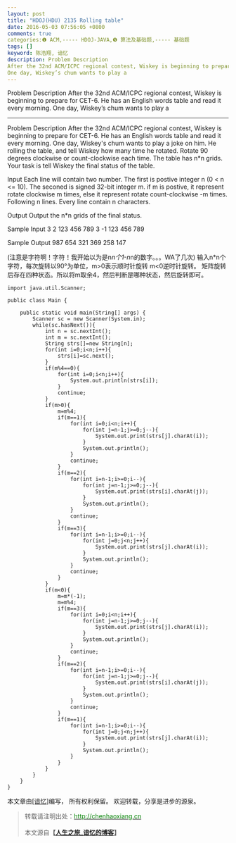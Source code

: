 ```yaml
---
layout: post
title: "HDOJ(HDU) 2135 Rolling table"
date: 2016-05-03 07:56:05 +0800
comments: true
categories:❶ ACM,----- HDOJ-JAVA,❺ 算法及基础题,----- 基础题
tags: []
keyword: 陈浩翔, 谙忆
description: Problem Description 
After the 32nd ACM/ICPC regional contest, Wiskey is beginning to prepare for CET-6. He has an English words table and read it every morning. 
One day, Wiskey’s chum wants to play a 
---
```



Problem Description 
After the 32nd ACM/ICPC regional contest, Wiskey is beginning to prepare for CET-6. He has an English words table and read it every morning. 
One day, Wiskey’s chum wants to play a
<!-- more -->
----------

Problem Description
After the 32nd ACM/ICPC regional contest, Wiskey is beginning to prepare for CET-6. He has an English words table and read it every morning.
One day, Wiskey's chum wants to play a joke on him. He rolling the table, and tell Wiskey how many time he rotated. Rotate 90 degrees clockwise or count-clockwise each time.
The table has n*n grids. Your task is tell Wiskey the final status of the table.

 

Input
Each line will contain two number.
The first is postive integer n (0 < n <= 10).
The seconed is signed 32-bit integer m.
if m is postive, it represent rotate clockwise m times, else it represent rotate count-clockwise -m times.
Following n lines. Every line contain n characters.

 

Output
Output the n*n grids of the final status.

 

Sample Input
3 2
123
456
789
3 -1
123
456
789
 

Sample Output
987
654
321
369
258
147

(注意是字符啊！字符！我开始以为是n*n个1-n*n的数字。。。WA了几次)
输入n*n个字符，每次旋转以90°为单位，m>0表示顺时针旋转
m<0逆时针旋转。
矩阵旋转后存在四种状态。所以将m取余4，然后判断是哪种状态，然后旋转即可。


```
import java.util.Scanner;

public class Main {

	public static void main(String[] args) {
		Scanner sc = new Scanner(System.in);
		while(sc.hasNext()){
			int n = sc.nextInt();
			int m = sc.nextInt();
			String strs[]=new String[n];
			for(int i=0;i<n;i++){
				strs[i]=sc.next();
			}
			if(m%4==0){
				for(int i=0;i<n;i++){
					System.out.println(strs[i]);
				}
				continue;
			}
			if(m>0){
				m=m%4;
				if(m==1){
					for(int i=0;i<n;i++){
						for(int j=n-1;j>=0;j--){
							System.out.print(strs[j].charAt(i));
						}
						System.out.println();
					}
					continue;
				}
				if(m==2){
					for(int i=n-1;i>=0;i--){
						for(int j=n-1;j>=0;j--){
							System.out.print(strs[i].charAt(j));
						}
						System.out.println();
					}
					continue;
				}
				if(m==3){
					for(int i=n-1;i>=0;i--){
						for(int j=0;j<n;j++){
							System.out.print(strs[j].charAt(i));
						}
						System.out.println();
					}
					continue;
				}
			}
			if(m<0){
				m=m*(-1);
				m=m%4;
				if(m==3){
					for(int i=0;i<n;i++){
						for(int j=n-1;j>=0;j--){
							System.out.print(strs[j].charAt(i));
						}
						System.out.println();
					}
					continue;
				}
				if(m==2){
					for(int i=n-1;i>=0;i--){
						for(int j=n-1;j>=0;j--){
							System.out.print(strs[i].charAt(j));
						}
						System.out.println();
					}
					continue;
				}
				if(m==1){
					for(int i=n-1;i>=0;i--){
						for(int j=0;j<n;j++){
							System.out.print(strs[j].charAt(i));
						}
						System.out.println();
					}
				}
			}
		}
	}
}

```

本文章由<a href="http://chenhaoxiang.cn/">[谙忆]</a>编写， 所有权利保留。 
欢迎转载，分享是进步的源泉。
<blockquote cite='陈浩翔'>
<p background-color='#D3D3D3'>转载请注明出处：<a href='http://chenhaoxiang.cn'><font color="green">http://chenhaoxiang.cn</font></a><br><br>
本文源自<strong>【<a href='http://chenhaoxiang.cn' target='_blank'>人生之旅_谙忆的博客</a>】</strong></p>
</blockquote>
